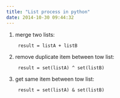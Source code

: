 ```yaml
---
title: "List process in python"
date: 2014-10-30 09:44:32
---
```


1. merge two lists: 

		result = listA + listB

2. remove duplicate item between tow list: 
	
		result = set(listA) ^ set(listB)

3. get same item between tow list: 
	
		result = set(listA) & set(listB)